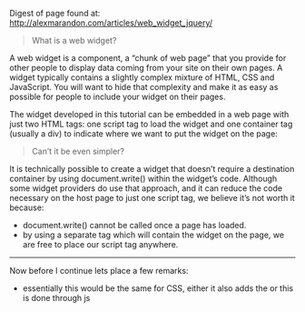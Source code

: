 Digest of page found at:
<http://alexmarandon.com/articles/web_widget_jquery/>

> What is a web widget?

A web widget is a component, a “chunk of web page” that you provide for other people to display data coming from your site on their own pages. A widget typically contains a slightly complex mixture of HTML, CSS and JavaScript. You will want to hide that complexity and make it as easy as possible for people to include your widget on their pages.

The widget developed in this tutorial can be embedded in a web page with just two HTML tags: one script tag to load the widget and one container tag (usually a div) to indicate where we want to put the widget on the page:

<script src="http://example.com/widget/script.js" type="text/javascript"></script>
<div id="example-widget-container"></div>

> Can’t it be even simpler?

It is technically possible to create a widget that doesn’t require a destination container by using document.write() within the widget’s code. Although some widget providers do use that approach, and it can reduce the code necessary on the host page to just one script tag, we believe it’s not worth it because:

* document.write() cannot be called once a page has loaded.
* by using a separate tag which will contain the widget on the page, we are free to place our script tag anywhere.

---

Now before I continue lets place a few remarks:

* essentially this would be the same for CSS, either it also adds the <link> or this is done through js <script>

---

Code isolation

Because you can’t predict what JavaScript code will be running on the page which uses our widget, we need a way to ensure that it doesn’t clash with any other JavaScript code included on the host page. To do that, we just enclose all our code within an anonymous function and we call that function. The variables we create in our functions won’t interfere with the rest of the page.

---

Yup already knew that.

